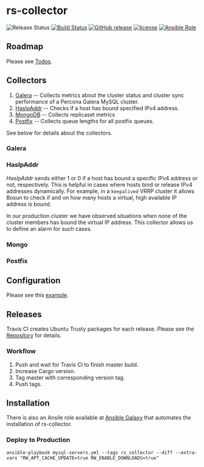 # rs-collector

![Release Status](https://img.shields.io/badge/status-alpha-red.svg) [![Build Status](https://img.shields.io/travis/lukaspustina/rs-collector/master.svg)](https://travis-ci.org/lukaspustina/rs-collector) [![GitHub release](https://img.shields.io/github/release/lukaspustina/rs-collector.svg)](https://github.com/lukaspustina/rs-collector/releases) [![license](https://img.shields.io/github/license/lukaspustina/rs-collector.svg)](https://github.com/lukaspustina/rs-collector/blob/master/LICENSE) [![Ansible Role](https://img.shields.io/badge/ansible--galaxy-rs__collector-blue.svg)](https://galaxy.ansible.com/Rheinwerk/rs_collector/)


## Roadmap

Please see [Todos](TODO.md).

## Collectors

1. [Galera](#galera) -- Collects metrics about the cluster status and cluster sync performance of a Percona Galera MySQL cluster.
1. [HasIpAddr](#hasipaddr) -- Checks if a host has bound specified IPv4 address.
1. [MongoDB](#mongo) -- Collects replicaset metrics
1. [Postfix](#postfix) -- Collects queue lengths for all postfix queues.

See below for details about the collectors.

### Galera

### HasIpAddr

_HasIpAddr_ sends either 1 or 0 if a host has bound a specific IPv4 address or not, respectively. This is helpful in cases where hosts bind or release IPv4 addresses dynamically. For example, in a `keepalived` VRRP cluster it allows Bosun to check if and on how many hosts a virtual, high available IP address is bound.

In our production cluster we have observed situations when none of the cluster members has bound the virtual IP address. This collector allows us to define an alarm for such cases.

### Mongo

### Postfix

## Configuration

Please see this [example](examples/rs-collector.conf).


## Releases

Travis CI creates Ubuntu Trusty packages for each release. Please see the [Repository](https://packagecloud.io/lukaspustina/opensource) for details.

### Workflow

1. Push and wait for Travis CI to finish master build.
1. Increase Cargo version.
1. Tag master with corresponding version tag.
1. Push tags.

## Installation

There is also an Ansile role available at [Ansible Galaxy](https://galaxy.ansible.com/Rheinwerk/rs_collector/) that automates the installation of rs-collector.

### Deploy to Production

`ansible-playbook mysql-servers.yml --tags rs_collector --diff --extra-vars "RW_APT_CACHE_UPDATE=true RW_ENABLE_DOWNLOADS=true"`

